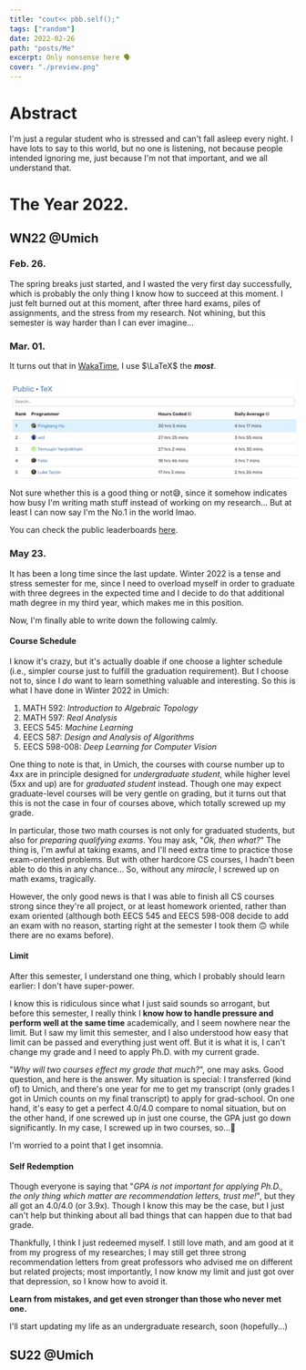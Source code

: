 ```yaml
---
title: "cout<< pbb.self();"
tags: ["random"]
date: 2022-02-26
path: "posts/Me"
excerpt: Only nonsense here 🗣
cover: "./preview.png"
---
```


# Abstract
I'm just a regular student who is stressed and can't fall asleep every night. I have lots to say to this world, but no one is listening, not because people intended ignoring me, just because I'm not that important, and we all understand that. 

# The Year 2022.

## WN22 @Umich
### Feb. 26. 
The spring breaks just started, and I wasted the very first day successfully, which is probably the only thing I know how to succeed at this moment. I just felt burned out at this moment, after three hard exams, piles of assignments, and the stress from my research.
Not whining, but this semester is way harder than I can ever imagine...

### Mar. 01.
It turns out that in [WakaTime](https://wakatime.com), I use $\LaTeX$ the ***most***.
<p align="center">
	<img src="./figures/wakatime.png"/>
</p>
Not sure whether this is a good thing or not😅, since it somehow indicates how busy I'm writing math stuff instead of working on my research... But at least 
I can now say I'm the No.1 in the world lmao.

You can check the public leaderboards [here](https://wakatime.com/leaders/language/tex).

### May 23.
It has been a long time since the last update. Winter 2022 is a tense and stress semester for me, since I need to overload myself in order to graduate with three degrees in the expected time and I decide 
to do that additional math degree in my third year, which makes me in this position.

Now, I'm finally able to write down the following calmly.

#### Course Schedule
I know it's crazy, but it's actually doable if one choose a lighter schedule (i.e., simpler course just to fulfill the graduation requirement). But I choose not to, since I *do* want to learn something valuable and interesting. So this is what I have done in Winter 2022 in Umich:
1. MATH 592: *Introduction to Algebraic Topology*
2. MATH 597: *Real Analysis*
3. EECS 545: *Machine Learning*
4. EECS 587: *Design and Analysis of Algorithms*
5. EECS 598-008: *Deep Learning for Computer Vision*

One thing to note is that, in Umich, the courses with course number up to 4xx are in principle designed for *undergraduate student*, while higher level (5xx and up) are for *graduated student* instead. Though one may expect graduate-level courses will be very gentle on grading, but it turns out that this is not the case in four of courses above, which totally screwed up my grade.

In particular, those two math courses is not only for graduated students, but also for *preparing qualifying exams*. You may ask, "*Ok, then what?*" The thing is, I'm awful at taking exams, and I'll need extra time to practice those exam-oriented problems. But with other hardcore CS courses, I hadn't been able to do this in any chance... So, without any *miracle*, I screwed up on math exams, tragically.

However, the only good news is that I was able to finish all CS courses strong since they're all project, or at least homework oriented, rather than exam oriented (although both EECS 545 and EECS 598-008 decide to add an exam with no reason, starting right at the semester I took them 🙃 while there are no exams before).

#### Limit
After this semester, I understand one thing, which I probably should learn earlier: I don't have super-power.

I know this is ridiculous since what I just said sounds so arrogant, but before this semester, I really think I **know how to handle pressure and perform well at the same time** academically, and I seem nowhere near the limit. But I saw my limit this semester, and I also understood how easy that limit can be passed and everything just went off. But it is what it is, I can't change my grade and I need to apply Ph.D. with my current grade. 

"*Why will two courses effect my grade that much?*", one may asks. Good question, and here is the answer. My situation is special: I transferred (kind of) to Umich, and there's one year for me to get my transcript (only grades I got in Umich counts on my final transcript) to apply for grad-school. On one hand, it's easy to get a perfect 4.0/4.0 compare to nomal situation, but on the other hand, if one screwed up in just one course, the GPA just go down significantly. In my case, I screwed up in two courses, so...🤮

I'm worried to a point that I get insomnia.

#### Self Redemption
Though everyone is saying that "*GPA is not important for applying Ph.D., the only thing which matter are recommendation letters, trust me!*", but they all got an 4.0/4.0 (or 3.9x). Though I know this may be the case, but I just can't help but thinking about all bad things that can happen due to that bad grade.

Thankfully, I think I just redeemed myself. I still love math, and am good at it from my progress of my researches; I may still get three strong recommendation letters from great professors who advised me on different but related projects; most importantly, I now know my limit and just got over that depression, so I know how to avoid it.

**Learn from mistakes, and get even stronger than those who never met one.**

I'll start updating my life as an undergraduate research, soon (hopefully...)

## SU22 @Umich